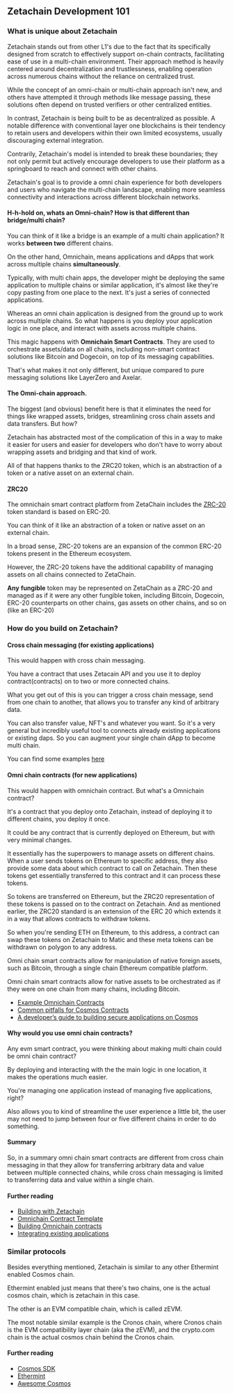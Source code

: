 ## Zetachain Development 101

### What is unique about Zetachain

Zetachain stands out from other L1's due to the fact that its specifically designed from scratch to effectively support on-chain contracts, facilitating ease of use in a multi-chain environment. Their approach method is heavily centered around decentralization and trustlessness, enabling operation across numerous chains without the reliance on centralized trust.

While the concept of an omni-chain or multi-chain approach isn't new, and others have attempted it through methods like message passing, these solutions often depend on trusted verifiers or other centralized entities. 

In contrast, Zetachain is being built to be as decentralized as possible. A notable difference with conventional layer one blockchains is their tendency to retain users and developers within their own limited ecosystems, usually discouraging external integration.

Contrarily, Zetachain's model is intended to break these boundaries; they not only permit but actively encourage developers to use their platform as a springboard to reach and connect with other chains. 

Zetachain's goal is to provide a omni chain experience for both developers and users who navigate the multi-chain landscape, enabling more seamless connectivity and interactions across different blockchain networks.

#### H-h-hold on, whats an Omni-chain? How is that different than bridge/multi chain?

You can think of it like a bridge is an example of a multi chain application? It works **between two** different chains.

On the other hand, Omnichain, means applications and dApps that work across multiple chains **simultaneously**. 

Typically, with multi chain apps, the developer might be deploying the same application to multiple chains or similar application, it's almost like they're copy pasting from one place to the next. It's just a series of connected applications. 

Whereas an omni chain application is designed from the ground up to work across multiple chains. So what happens is you deploy your application logic in one place, and interact with assets across multiple chains. 

This magic happens with **Omnichain Smart Contracts**. They are used to orchestrate assets/data on all chains, including non-smart contract solutions like Bitcoin and Dogecoin, on top of its messaging capabilities.

That's what makes it not only different, but unique compared to pure messaging solutions like LayerZero and Axelar.


#### The Omni-chain approach.

The biggest (and obvious) benefit here is that it eliminates the need for things like wrapped assets, bridges, streamlining cross chain assets and data transfers. But how?

Zetachain has abstracted most of the complication of this in a way to make it easier for users and easier for developers who don't have to worry about wrapping assets and bridging and that kind of work.

All of that happens thanks to the ZRC20 token, which is an abstraction of a token or a native asset on an external chain.

#### ZRC20

The omnichain smart contract platform from ZetaChain includes the [ZRC-20](https://www.zetachain.com/docs/developers/omnichain/zrc-20/) token standard is based on ERC-20.

You can think of it like an abstraction of a token or native asset on an external chain.

In a broad sense, ZRC-20 tokens are an expansion of the common ERC-20 tokens present in the Ethereum ecosystem. 

However, the ZRC-20 tokens have the additional capability of managing assets on all chains connected to ZetaChain. 

**Any** **fungible** token may be represented on ZetaChain as a ZRC-20 and managed as if it were any other fungible token, including Bitcoin, Dogecoin, ERC-20 counterparts on other chains, gas assets on other chains, and so on (like an ERC-20)


### How do you build on Zetachain?

#### Cross chain messaging (for existing applications)

This would happen with cross chain messaging. 

You have a contract that uses Zetacain API and you use it to deploy contract(contracts) on to two or more connected chains. 

What you get out of this is you can trigger a cross chain message, send from one chain to another, that allows you to transfer any kind of arbitrary data. 

You can also transfer value, NFT's and whatever you want. So it's a very general but incredibly useful tool to connects already existing applications or existing daps. So you can augment your single chain dApp to become multi chain.

You can find some examples [here](https://www.zetachain.com/docs/developers/cross-chain-messaging/overview/)

#### Omni chain contracts (for new applications)

This would happen with omnichain contract. But what's a Omnichain contract?

It's a contract that you deploy onto Zetachain, instead of deploying it to different chains, you deploy it once.  

It could be any contract that is currently deployed on Ethereum, but with very minimal changes. 

It essentially has the superpowers to manage assets on different chains. When a user sends tokens on Ethereum to specific address, they also provide some data about which contract to call on Zetachain. Then these tokens get essentially transferred to this contract and it can process these tokens. 

So tokens are transferred on Ethereum, but the ZRC20 representation of these tokens is passed on to the contract on Zetachain. And as mentioned earlier, the ZRC20 standard is an extension of the ERC 20 which extends it in a way that allows contracts to withdraw tokens.

So when you're sending ETH on Ethereum, to this address, a contract can swap these tokens on Zetachain to Matic and these meta tokens can be withdrawn on polygon to any address.

Omni chain smart contracts allow for manipulation of native foreign assets, such as Bitcoin, through a single chain Ethereum compatible platform.

Omni chain smart contracts allow for native assets to be orchestrated as if they were on one chain from many chains, including Bitcoin.

- [Example Omnichain Contracts](https://github.com/zeta-chain/example-contracts)
- [Common pitfalls for Cosmos Contracts](https://secure-contracts.com/not-so-smart-contracts/cosmos/index.html)
- [A developer’s guide to building secure applications on Cosmos](https://www.zellic.io/blog/exploring-cosmos-a-security-primer)


#### Why would you use omni chain contracts?

Any evm smart contract, you were thinking about making multi chain could be omni chain contract? 

By deploying and interacting with the the main logic in one location, it makes the operations much easier. 

You're managing one application instead of managing five applications, right? 

Also allows you to kind of streamline the user experience a little bit, the user may not need to jump between four or five different chains in order to do something.

#### Summary

So, in a summary omni chain smart contracts are different from cross chain messaging in that they allow for transferring arbitrary data and value between multiple connected chains, while cross chain messaging is limited to transferring data and value within a single chain.

#### Further reading
- [Building with Zetachain](https://www.zetachain.com/docs/developers/overview/)
- [Omnichain Contract Template](https://www.zetachain.com/docs/developers/template/)
- [Building Omnichain contracts](https://www.zetachain.com/docs/developers/omnichain/overview/)
- [Integrating existing applications](https://www.zetachain.com/docs/developers/cross-chain-messaging/examples/hello-world/)


### Similar protocols

Besides everything mentioned, Zetachain is similar to any other Ethermint enabled Cosmos chain.

Ethermint enabled just means that there's two chains, one is the actual cosmos chain, which is zetachain in this case.

The other is an EVM compatible chain, which is called zEVM.

The most notable similar example is the Cronos chain, where Cronos chain is the EVM compatibility layer chain (aka the zEVM), and the crypto.com chain is the actual cosmos chain behind the Cronos chain.

#### Further reading
- [Cosmos SDK](https://docs.cosmos.network/v0.46/#)
- [Ethermint](https://docs.ethermint.zone/)
- [Awesome Cosmos](https://github.com/cosmos/awesome-cosmos)